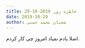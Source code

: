 ```yaml
---
title: خاطره روز 2019-10-29
date: 2019-10-29
author: شعبان محمد حسنی
---
```


اصلا یادم نمیاد امروز چی کار کردم.